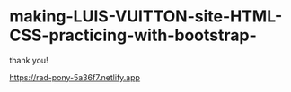 # making-LUIS-VUITTON-site-HTML-CSS-practicing-with-bootstrap-

thank you!

https://rad-pony-5a36f7.netlify.app
